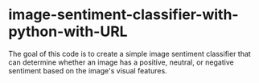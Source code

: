 # image-sentiment-classifier-with-python-with-URL
The goal of this code is to create a simple image sentiment classifier that can determine whether an image has a positive, neutral, or negative sentiment based on the image's visual features.
